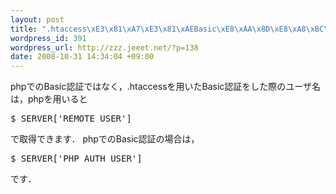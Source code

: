 ```yaml
--- 
layout: post
title: ".htaccess\xE3\x81\xA7\xE3\x81\xAEBasic\xE8\xAA\x8D\xE8\xA8\xBC\xE3\x81\xAE\xE3\x83\xA6\xE3\x83\xBC\xE3\x82\xB6\xE5\x90\x8D\xE3\x82\x92php\xE3\x81\xA7\xE5\x8F\x96\xE5\xBE\x97"
wordpress_id: 391
wordpress_url: http://zzz.jeeet.net/?p=138
date: 2008-10-31 14:34:04 +09:00
---
```

phpでのBasic認証ではなく，.htaccessを用いたBasic認証をした際のユーザ名は，phpを用いると
<pre>
$_SERVER['REMOTE_USER']
</pre>
で取得できます．
phpでのBasic認証の場合は，
<pre>
$_SERVER['PHP_AUTH_USER']
</pre>
です．
<br />
